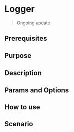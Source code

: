 # Logger

> Ongoing update

## Prerequisites

## Purpose

## Description

## Params and Options

## How to use

## Scenario